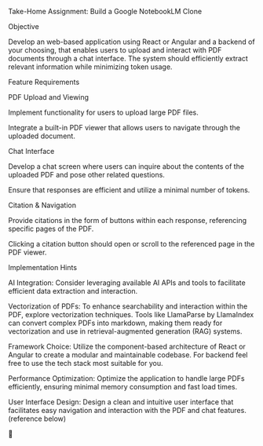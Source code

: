 Take-Home Assignment: Build a Google NotebookLM Clone

Objective

Develop an web-based application using React or Angular and a backend of your choosing, that enables users to upload and interact with PDF documents through a chat interface. The system should efficiently extract relevant information while minimizing token usage.

Feature Requirements

PDF Upload and Viewing

Implement functionality for users to upload large PDF files.

Integrate a built-in PDF viewer that allows users to navigate through the uploaded document.

Chat Interface

Develop a chat screen where users can inquire about the contents of the uploaded PDF and pose other related questions.

Ensure that responses are efficient and utilize a minimal number of tokens.

Citation \& Navigation

Provide citations in the form of buttons within each response, referencing specific pages of the PDF.

Clicking a citation button should open or scroll to the referenced page in the PDF viewer.

Implementation Hints

AI Integration: Consider leveraging available AI APIs and tools to facilitate efficient data extraction and interaction.

Vectorization of PDFs: To enhance searchability and interaction within the PDF, explore vectorization techniques. Tools like LlamaParse by LlamaIndex can convert complex PDFs into markdown, making them ready for vectorization and use in retrieval-augmented generation (RAG) systems.

Framework Choice: Utilize the component-based architecture of React or Angular to create a modular and maintainable codebase. For backend feel free to use the tech stack most suitable for you.

Performance Optimization: Optimize the application to handle large PDFs efficiently, ensuring minimal memory consumption and fast load times.

User Interface Design: Design a clean and intuitive user interface that facilitates easy navigation and interaction with the PDF and chat features. (reference below)





🚀



